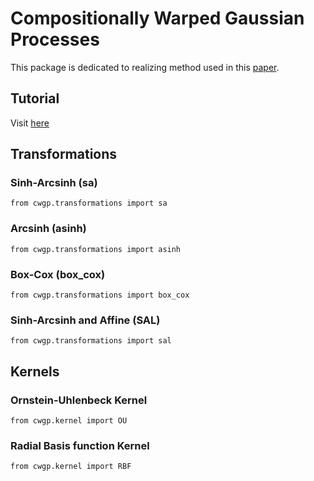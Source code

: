 # Compositionally Warped Gaussian Processes
This package is dedicated to realizing method used in this [paper](https://arxiv.org/abs/1906.09665).

## Tutorial

Visit [here](./examples/cwgp_beta.ipynb)

## Transformations

### Sinh-Arcsinh (sa)

`from cwgp.transformations import sa`

### Arcsinh (asinh)

`from cwgp.transformations import asinh`

### Box-Cox (box_cox)

`from cwgp.transformations import box_cox`

### Sinh-Arcsinh and Affine (SAL)

`from cwgp.transformations import sal`

## Kernels

### Ornstein-Uhlenbeck Kernel

`from cwgp.kernel import OU`

### Radial Basis function Kernel

`from cwgp.kernel import RBF`
